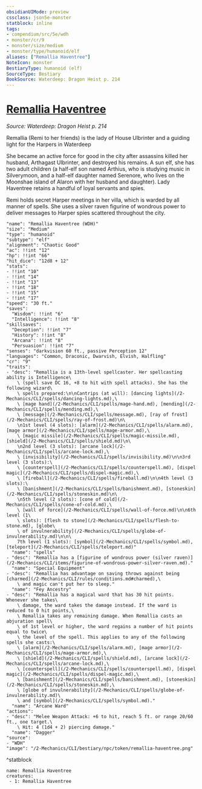 ```yaml
---
obsidianUIMode: preview
cssclass: json5e-monster
statblock: inline
tags:
- compendium/src/5e/wdh
- monster/cr/9
- monster/size/medium
- monster/type/humanoid/elf
aliases: ["Remallia Haventree"]
NoteIcon: monster
BestiaryType: humanoid (elf)
SourceType: Bestiary
BookSource: Waterdeep: Dragon Heist p. 214
---
```

# [Remallia Haventree](2-Mechanics/CLI/bestiary/npc/remallia-haventree-wdh.md)
*Source: Waterdeep: Dragon Heist p. 214*  

Remallia (Remi to her friends) is the lady of House Ulbrinter and a guiding light for the Harpers in Waterdeep

She became an active force for good in the city after assassins killed her husband, Arthagast Ulbrinter, and destroyed his remains. A sun elf, she has two adult children (a half-elf son named Arthius, who is studying music in Silverymoon, and a half-elf daughter named Serenore, who lives on the Moonshae island of Alaron with her husband and daughter). Lady Haventree retains a handful of loyal servants and spies.

Remi holds secret Harper meetings in her villa, which is warded by all manner of spells. She uses a silver raven figurine of wondrous power to deliver messages to Harper spies scattered throughout the city.

```statblock
"name": "Remallia Haventree (WDH)"
"size": "Medium"
"type": "humanoid"
"subtype": "elf"
"alignment": "Chaotic Good"
"ac": !!int "12"
"hp": !!int "66"
"hit_dice": "12d8 + 12"
"stats":
- !!int "10"
- !!int "14"
- !!int "13"
- !!int "18"
- !!int "15"
- !!int "17"
"speed": "30 ft."
"saves":
  "Wisdom": !!int "6"
  "Intelligence": !!int "8"
"skillsaves":
  "Deception": !!int "7"
  "History": !!int "8"
  "Arcana": !!int "8"
  "Persuasion": !!int "7"
"senses": "darkvision 60 ft., passive Perception 12"
"languages": "Common, Draconic, Dwarvish, Elvish, Halfling"
"cr": "9"
"traits":
- "desc": "Remallia is a 13th-level spellcaster. Her spellcasting ability is Intelligence\
    \ (spell save DC 16, +8 to hit with spell attacks). She has the following wizard\
    \ spells prepared:\n\nCantrips (at will): [dancing lights](/2-Mechanics/CLI/spells/dancing-lights.md),\
    \ [mage hand](/2-Mechanics/CLI/spells/mage-hand.md), [mending](/2-Mechanics/CLI/spells/mending.md),\
    \ [message](/2-Mechanics/CLI/spells/message.md), [ray of frost](/2-Mechanics/CLI/spells/ray-of-frost.md)\n\
    \n1st level (4 slots): [alarm](/2-Mechanics/CLI/spells/alarm.md), [mage armor](/2-Mechanics/CLI/spells/mage-armor.md),\
    \ [magic missile](/2-Mechanics/CLI/spells/magic-missile.md), [shield](/2-Mechanics/CLI/spells/shield.md)\n\
    \n2nd level (3 slots): [arcane lock](/2-Mechanics/CLI/spells/arcane-lock.md),\
    \ [invisibility](/2-Mechanics/CLI/spells/invisibility.md)\n\n3rd level (3 slots):\
    \ [counterspell](/2-Mechanics/CLI/spells/counterspell.md), [dispel magic](/2-Mechanics/CLI/spells/dispel-magic.md),\
    \ [fireball](/2-Mechanics/CLI/spells/fireball.md)\n\n4th level (3 slots):\
    \ [banishment](/2-Mechanics/CLI/spells/banishment.md), [stoneskin](/2-Mechanics/CLI/spells/stoneskin.md)\n\
    \n5th level (2 slots): [cone of cold](/2-Mechanics/CLI/spells/cone-of-cold.md),\
    \ [wall of force](/2-Mechanics/CLI/spells/wall-of-force.md)\n\n6th level (1\
    \ slots): [flesh to stone](/2-Mechanics/CLI/spells/flesh-to-stone.md), [globe\
    \ of invulnerability](/2-Mechanics/CLI/spells/globe-of-invulnerability.md)\n\n\
    7th level (1 slots): [symbol](/2-Mechanics/CLI/spells/symbol.md), [teleport](/2-Mechanics/CLI/spells/teleport.md)"
  "name": "spells"
- "desc": "Remallia has a [figurine of wondrous power (silver raven)](/2-Mechanics/CLI/items/figurine-of-wondrous-power-silver-raven.md)."
  "name": "Special Equipment"
- "desc": "Remallia has advantage on saving throws against being [charmed](/2-Mechanics/CLI/rules/conditions.md#charmed),\
    \ and magic can't put her to sleep."
  "name": "Fey Ancestry"
- "desc": "Remallia has a magical ward that has 30 hit points. Whenever she takes\
    \ damage, the ward takes the damage instead. If the ward is reduced to 0 hit points,\
    \ Remallia takes any remaining damage. When Remallia casts an abjuration spell\
    \ of 1st level or higher, the ward regains a number of hit points equal to twice\
    \ the level of the spell. This applies to any of the following spells she casts:\
    \ [alarm](/2-Mechanics/CLI/spells/alarm.md), [mage armor](/2-Mechanics/CLI/spells/mage-armor.md),\
    \ [shield](/2-Mechanics/CLI/spells/shield.md), [arcane lock](/2-Mechanics/CLI/spells/arcane-lock.md),\
    \ [counterspell](/2-Mechanics/CLI/spells/counterspell.md), [dispel magic](/2-Mechanics/CLI/spells/dispel-magic.md),\
    \ [banishment](/2-Mechanics/CLI/spells/banishment.md), [stoneskin](/2-Mechanics/CLI/spells/stoneskin.md),\
    \ [globe of invulnerability](/2-Mechanics/CLI/spells/globe-of-invulnerability.md)\
    \ and [symbol](/2-Mechanics/CLI/spells/symbol.md)."
  "name": "Arcane Ward"
"actions":
- "desc": "Melee Weapon Attack: +6 to hit, reach 5 ft. or range 20/60 ft., one target.\
    \ Hit: 4 (1d4 + 2) piercing damage."
  "name": "Dagger"
"source":
- "WDH"
"image": "/2-Mechanics/CLI/bestiary/npc/token/remallia-haventree.png"
```
^statblock

```encounter-table
name: Remallia Haventree
creatures:
 - 1: Remallia Haventree
```